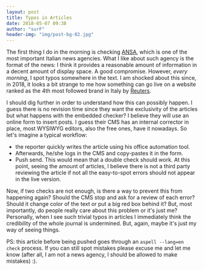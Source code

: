 ```yaml
---
layout: post
title: Typos in Articles 
date: 2018-05-07 09:38
author: "surF"
header-img: "img/post-bg-02.jpg"
---
```


The first thing I do in the morning is checking [ANSA](https://ansa.it), which
is one of the most important Italian news agencies. 
What I like about such agency is the format of the news: I think it provides 
a reasonable amount of information in a decent amount of display space. A good
compromise.
However, *every morning*, I spot typos somewhere in the text. I am shocked
about this since, in 2018, it looks a bit strange to me how something can go
live on a website ranked as the 4th most followed brand in Italy by [Reuters](https://reutersinstitute.politics.ox.ac.uk/sites/default/files/Digital%20News%20Report%202017%20web_0.pdf?utm_source=Direct).

I should dig further in order to understand how this can possibly happen.
I guess there is no revision time since they want the exclusivity of the
articles but what happens with the embedded checker? I believe they will use
an online form to insert posts. I guess their CMS has an internal corrector in
place, most WYSIWYG editors, also the free ones, have it nowadays. 
So let's imagine a typical workflow: 
* the reporter quickly writes the article using his office automation tool.
* Afterwards, he/she logs in the CMS and copy-pastes it in the form.
* Push send.
This would mean that a double check should work.
At this point, seeing the amount of articles, I believe there is not a third
party reviewing the article if not all the easy-to-spot errors should not
appear in the live version.

Now, if two checks are not enough, is there a way to prevent this from
happening again? Should the CMS stop and ask for a review of each error? Should
it change color of the text or put a big red box behind it? But, most
importantly, do people really care about this problem or it's just me?
Personally, when I see such trivial typos in articles I immediately think the
credibility of the whole journal is undermined. But, again, maybe it's just my
way of seeing things. 

PS: this article before being pushed goes through an
`aspell --lang=en check` process. If you can still spot mistakes please excuse
me and let me know (after all, I am not a news agency, I should be allowed to
make mistakes) :).
